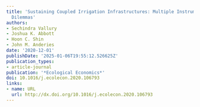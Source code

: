 ```yaml
---
title: 'Sustaining Coupled Irrigation Infrastructures: Multiple Instruments for Multiple
  Dilemmas'
authors:
- Sechindra Vallury
- Joshua K. Abbott
- Hoon C. Shin
- John M. Anderies
date: '2020-12-01'
publishDate: '2025-01-06T19:55:12.526625Z'
publication_types:
- article-journal
publication: '*Ecological Economics*'
doi: 10.1016/j.ecolecon.2020.106793
links:
- name: URL
  url: http://dx.doi.org/10.1016/j.ecolecon.2020.106793
---
```

